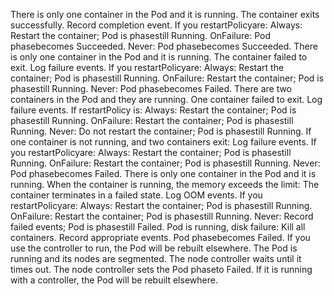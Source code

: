 There is only one container in the Pod and it is running. The container exits successfully.
Record completion event.
If you restartPolicyare:
Always: Restart the container; Pod is phasestill Running.
OnFailure: Pod phasebecomes Succeeded.
Never: Pod phasebecomes Succeeded.
There is only one container in the Pod and it is running. The container failed to exit.
Log failure events.
If you restartPolicyare:
Always: Restart the container; Pod is phasestill Running.
OnFailure: Restart the container; Pod is phasestill Running.
Never: Pod phasebecomes Failed.
There are two containers in the Pod and they are running. One container failed to exit.
Log failure events.
If restartPolicy is:
Always: Restart the container; Pod is phasestill Running.
OnFailure: Restart the container; Pod is phasestill Running.
Never: Do not restart the container; Pod is phasestill Running.
If one container is not running, and two containers exit:
Log failure events.
If you restartPolicyare:
Always: Restart the container; Pod is phasestill Running.
OnFailure: Restart the container; Pod is phasestill Running.
Never: Pod phasebecomes Failed.
There is only one container in the Pod and it is running. When the container is running, the memory exceeds the limit:
The container terminates in a failed state.
Log OOM events.
If you restartPolicyare:
Always: Restart the container; Pod is phasestill Running.
OnFailure: Restart the container; Pod is phasestill Running.
Never: Record failed events; Pod is phasestill Failed.
Pod is running, disk failure:
Kill all containers.
Record appropriate events.
Pod phasebecomes Failed.
If you use the controller to run, the Pod will be rebuilt elsewhere.
The Pod is running and its nodes are segmented.
The node controller waits until it times out.
The node controller sets the Pod phaseto Failed.
If it is running with a controller, the Pod will be rebuilt elsewhere.
